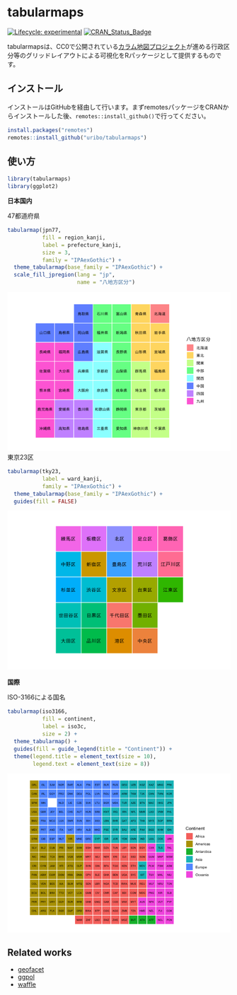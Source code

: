 
<!-- README.md is generated from README.Rmd. Please edit that file -->

# tabularmaps

<!-- badges: start -->

[![Lifecycle:
experimental](https://img.shields.io/badge/lifecycle-experimental-orange.svg)](https://www.tidyverse.org/lifecycle/#experimental)
[![CRAN\_Status\_Badge](http://www.r-pkg.org/badges/version/tabularmaps)](https://cran.r-project.org/package=tabularmaps)
<!-- badges: end -->

tabularmapsは、CC0で公開されている[カラム地図プロジェクト](https://github.com/tabularmaps/hq)が進める行政区分等のグリッドレイアウトによる可視化をRパッケージとして提供するものです。

## インストール

インストールはGitHubを経由して行います。まずremotesパッケージをCRANからインストールした後、`remotes::install_github()`で行ってください。

``` r
install.packages("remotes")
remotes::install_github("uribo/tabularmaps")
```

## 使い方

``` r
library(tabularmaps)
library(ggplot2)
```

**日本国内**

47都道府県

``` r
tabularmap(jpn77, 
           fill = region_kanji, 
           label = prefecture_kanji, 
           size = 3,
           family = "IPAexGothic") +
  theme_tabularmap(base_family = "IPAexGothic") +
  scale_fill_jpregion(lang = "jp",
                      name = "八地方区分")
```

![](man/figures/README-demo_jpn77-2.png) 東京23区

``` r
tabularmap(tky23,
           label = ward_kanji,
           family = "IPAexGothic") +
  theme_tabularmap(base_family = "IPAexGothic") +
  guides(fill = FALSE)
```

![](man/figures/README-demo_tky23-2.png)

**国際**

ISO-3166による国名

``` r
tabularmap(iso3166, 
           fill = continent, 
           label = iso3c, 
           size = 2) +
  theme_tabularmap() +
  guides(fill = guide_legend(title = "Continent")) +
  theme(legend.title = element_text(size = 10),
        legend.text = element_text(size = 8))
```

![](man/figures/README-demo_iso3166-2.png)

## Related works

  - [geofacet](https://github.com/hafen/geofacet)
  - [ggpol](https://github.com/erocoar/ggpol)
  - [waffle](https://github.com/hrbrmstr/waffle)
